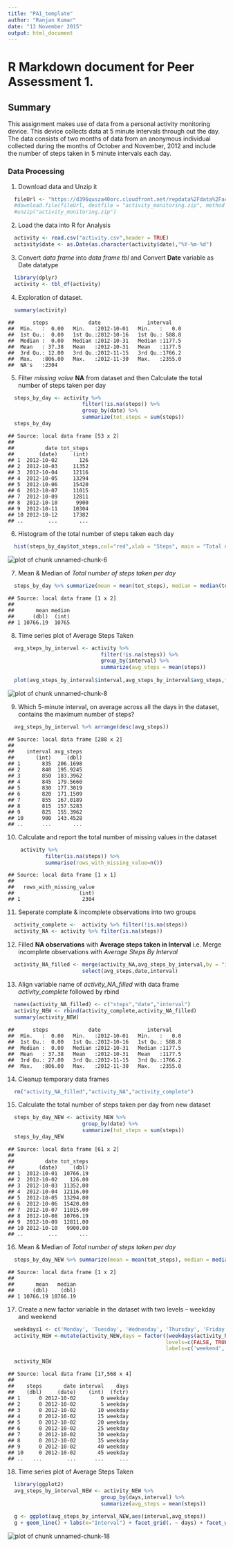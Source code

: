 ```yaml
---
title: "PA1_template"
author: "Ranjan Kumar"
date: "13 November 2015"
output: html_document
---
```


# R Markdown document for Peer Assessment 1.

## Summary
This assignment makes use of data from a personal activity monitoring device. This device collects data at 5 minute intervals through out the day. The data consists of two months of data from an anonymous individual collected during the months of October and November, 2012 and include the number of steps taken in 5 minute intervals each day.

### Data Processing
1. Download data and Unzip it


```r
  fileUrl <- "https://d396qusza40orc.cloudfront.net/repdata%2Fdata%2Factivity.zip"
  #download.file(fileUrl, destfile = "activity_monitoring.zip", method = "curl")
  #unzip("activity_monitoring.zip")
```

2. Load the data into R for Analysis

```r
  activity <- read.csv("activity.csv",header = TRUE)
  activity$date <- as.Date(as.character(activity$date),"%Y-%m-%d")
```

3. Convert *data frame* into *data frame tbl* and Convert **Date** variable as Date datatype

```r
  library(dplyr)
  activity <- tbl_df(activity)
```

4. Exploration of dataset.

```r
  summary(activity)
```

```
##      steps             date               interval     
##  Min.   :  0.00   Min.   :2012-10-01   Min.   :   0.0  
##  1st Qu.:  0.00   1st Qu.:2012-10-16   1st Qu.: 588.8  
##  Median :  0.00   Median :2012-10-31   Median :1177.5  
##  Mean   : 37.38   Mean   :2012-10-31   Mean   :1177.5  
##  3rd Qu.: 12.00   3rd Qu.:2012-11-15   3rd Qu.:1766.2  
##  Max.   :806.00   Max.   :2012-11-30   Max.   :2355.0  
##  NA's   :2304
```

5. Filter *missing value* **NA** from dataset and then Calculate the total number of steps taken per day

```r
  steps_by_day <- activity %>% 
                        filter(!is.na(steps)) %>%
                        group_by(date) %>% 
                        summarize(tot_steps = sum(steps))
  steps_by_day
```

```
## Source: local data frame [53 x 2]
## 
##          date tot_steps
##        (date)     (int)
## 1  2012-10-02       126
## 2  2012-10-03     11352
## 3  2012-10-04     12116
## 4  2012-10-05     13294
## 5  2012-10-06     15420
## 6  2012-10-07     11015
## 7  2012-10-09     12811
## 8  2012-10-10      9900
## 9  2012-10-11     10304
## 10 2012-10-12     17382
## ..        ...       ...
```

6. Histogram of the total number of steps taken each day

```r
  hist(steps_by_day$tot_steps,col="red",xlab = "Steps", main = "Total number of steps taken each day")
```

![plot of chunk unnamed-chunk-6](figure/unnamed-chunk-6-1.png) 

7. Mean & Median of *Total number of steps taken per day*

```r
  steps_by_day %>% summarize(mean = mean(tot_steps), median = median(tot_steps))
```

```
## Source: local data frame [1 x 2]
## 
##       mean median
##      (dbl)  (int)
## 1 10766.19  10765
```

8. Time series plot of Average Steps Taken

```r
  avg_steps_by_interval <- activity %>% 
                              filter(!is.na(steps)) %>%
                              group_by(interval) %>% 
                              summarize(avg_steps = mean(steps))
  
  plot(avg_steps_by_interval$interval,avg_steps_by_interval$avg_steps,type = "l",xlab = "Interval", ylab = "average number of steps taken",main = "Time Series Plot of Avg Step")
```

![plot of chunk unnamed-chunk-8](figure/unnamed-chunk-8-1.png) 

9. Which 5-minute interval, on average across all the days in the dataset, contains the maximum number of steps?

```r
  avg_steps_by_interval %>% arrange(desc(avg_steps))
```

```
## Source: local data frame [288 x 2]
## 
##    interval avg_steps
##       (int)     (dbl)
## 1       835  206.1698
## 2       840  195.9245
## 3       850  183.3962
## 4       845  179.5660
## 5       830  177.3019
## 6       820  171.1509
## 7       855  167.0189
## 8       815  157.5283
## 9       825  155.3962
## 10      900  143.4528
## ..      ...       ...
```

10. Calculate and report the total number of missing values in the dataset 

```r
    activity %>%
            filter(is.na(steps)) %>%
            summarise(rows_with_missing_value=n())
```

```
## Source: local data frame [1 x 1]
## 
##   rows_with_missing_value
##                     (int)
## 1                    2304
```

11. Seperate complate & incomplete observations into two groups

```r
  activity_complete <-  activity %>% filter(!is.na(steps)) 
  activity_NA <- activity %>% filter(is.na(steps))
```

12. Filled **NA observations**  with **Average steps taken in Interval**
i.e. Merge incomplete observations with *Average Steps By Interval*

```r
  activity_NA_filled <- merge(activity_NA,avg_steps_by_interval,by = "interval") %>%
                        select(avg_steps,date,interval)
```

13. Align variable name of *activity_NA_filled* with data frame *activity_complete* followed by rbind

```r
  names(activity_NA_filled) <- c("steps","date","interval")
  activity_NEW <- rbind(activity_complete,activity_NA_filled)
  summary(activity_NEW)
```

```
##      steps             date               interval     
##  Min.   :  0.00   Min.   :2012-10-01   Min.   :   0.0  
##  1st Qu.:  0.00   1st Qu.:2012-10-16   1st Qu.: 588.8  
##  Median :  0.00   Median :2012-10-31   Median :1177.5  
##  Mean   : 37.38   Mean   :2012-10-31   Mean   :1177.5  
##  3rd Qu.: 27.00   3rd Qu.:2012-11-15   3rd Qu.:1766.2  
##  Max.   :806.00   Max.   :2012-11-30   Max.   :2355.0
```

14. Cleanup temporary data frames

```r
  rm("activity_NA_filled","activity_NA","activity_complete")
```

15. Calculate the total number of steps taken per day from new dataset

```r
  steps_by_day_NEW <- activity_NEW %>% 
                        group_by(date) %>% 
                        summarize(tot_steps = sum(steps))
  steps_by_day_NEW
```

```
## Source: local data frame [61 x 2]
## 
##          date tot_steps
##        (date)     (dbl)
## 1  2012-10-01  10766.19
## 2  2012-10-02    126.00
## 3  2012-10-03  11352.00
## 4  2012-10-04  12116.00
## 5  2012-10-05  13294.00
## 6  2012-10-06  15420.00
## 7  2012-10-07  11015.00
## 8  2012-10-08  10766.19
## 9  2012-10-09  12811.00
## 10 2012-10-10   9900.00
## ..        ...       ...
```

16. Mean & Median of *Total number of steps taken per day*

```r
  steps_by_day_NEW %>% summarize(mean = mean(tot_steps), median = median(tot_steps))
```

```
## Source: local data frame [1 x 2]
## 
##       mean   median
##      (dbl)    (dbl)
## 1 10766.19 10766.19
```

17. Create a new factor variable in the dataset with two levels – weekday and weekend

```r
  weekdays1 <- c('Monday', 'Tuesday', 'Wednesday', 'Thursday', 'Friday')
  activity_NEW <-mutate(activity_NEW,days = factor((weekdays(activity_NEW$date) %in% weekdays1), 
                                                   levels=c(FALSE, TRUE), 
                                                   labels=c('weekend', 'weekday')))
  
  activity_NEW
```

```
## Source: local data frame [17,568 x 4]
## 
##    steps       date interval    days
##    (dbl)     (date)    (int)  (fctr)
## 1      0 2012-10-02        0 weekday
## 2      0 2012-10-02        5 weekday
## 3      0 2012-10-02       10 weekday
## 4      0 2012-10-02       15 weekday
## 5      0 2012-10-02       20 weekday
## 6      0 2012-10-02       25 weekday
## 7      0 2012-10-02       30 weekday
## 8      0 2012-10-02       35 weekday
## 9      0 2012-10-02       40 weekday
## 10     0 2012-10-02       45 weekday
## ..   ...        ...      ...     ...
```

18. Time series plot of Average Steps Taken

```r
  library(ggplot2)
  avg_steps_by_interval_NEW <- activity_NEW %>% 
                              group_by(days,interval) %>% 
                              summarize(avg_steps = mean(steps))
  
  g <- ggplot(avg_steps_by_interval_NEW,aes(interval,avg_steps))
  g + geom_line() + labs(x="Interval") + facet_grid(. ~ days) + facet_wrap( ~ days, ncol=1) + labs(y="Average Steps") + labs(title= expression("Time Series Plot"))
```

![plot of chunk unnamed-chunk-18](figure/unnamed-chunk-18-1.png) 

